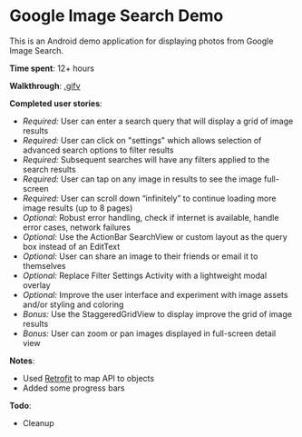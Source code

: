 # Google Image Search Demo

This is an Android demo application for displaying photos from Google Image Search.

**Time spent**: 12+ hours

**Walkthrough**: [.gifv](http://i.imgur.com/DZrwWYJ.gifv)

**Completed user stories**:
 - *Required:* User can enter a search query that will display a grid of image results
 - *Required:* User can click on "settings" which allows selection of advanced search options to filter results
 - *Required:* Subsequent searches will have any filters applied to the search results
 - *Required:* User can tap on any image in results to see the image full-screen
 - *Required:* User can scroll down “infinitely” to continue loading more image results (up to 8 pages)
 - *Optional:* Robust error handling, check if internet is available, handle error cases, network failures
 - *Optional:* Use the ActionBar SearchView or custom layout as the query box instead of an EditText
 - *Optional:* User can share an image to their friends or email it to themselves
 - *Optional:* Replace Filter Settings Activity with a lightweight modal overlay
 - *Optional:* Improve the user interface and experiment with image assets and/or styling and coloring
 - *Bonus:* Use the StaggeredGridView to display improve the grid of image results
 - *Bonus:* User can zoom or pan images displayed in full-screen detail view

**Notes**:
 - Used [Retrofit](https://github.com/square/retrofit) to map API to objects
 - Added some progress bars
 
**Todo**:
 - Cleanup

